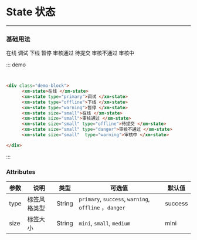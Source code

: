
# State 状态
----
### 基础用法
<div class="demo-block">
  <div >
    <xm-state>在线 </xm-state>
    <xm-state type="primary">调试 </xm-state>
    <xm-state type="offline">下线 </xm-state>
    <xm-state type="warning">暂停 </xm-state>
    <xm-state size="small">审核通过 </xm-state>
    <xm-state size="small" type="offline">待提交 </xm-state>
    <xm-state size="small" type="danger">审核不通过 </xm-state>
    <xm-state size="small"  type="warning">审核中 </xm-state>

  </div>
</div>

::: demo
```html


<div class="demo-block">
      <xm-state>在线 </xm-state>
      <xm-state type="primary">调试 </xm-state>
      <xm-state type="offline">下线 </xm-state>
      <xm-state type="warning">暂停 </xm-state>
      <xm-state size="small">在线 </xm-state>
      <xm-state size="small">审核通过 </xm-state>
      <xm-state size="small" type="offline">待提交 </xm-state>
      <xm-state size="small" type="danger">审核不通过 </xm-state>
      <xm-state size="small"  type="warning">审核中 </xm-state>

</div>


```
:::






### Attributes

| 参数      | 说明          | 类型      | 可选值                           | 默认值  |
|---------- |-------------- |---------- |--------------------------------  |-------- |
| type | 标签风格类型 | String |  `primary`, `success`, `warning`, `offline` ，`danger`| success |
| size | 标签大小 | String |  `mini`, `small`, `medium`| mini |
